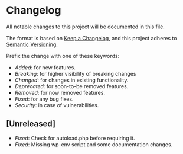 # Changelog

All notable changes to this project will be documented in this file.

The format is based on [Keep a Changelog](https://keepachangelog.com/en/1.0.0/),
and this project adheres to [Semantic Versioning](https://semver.org/spec/v2.0.0.html).

Prefix the change with one of these keywords:

-   _Added_: for new features.
-   _Breaking_: for higher visibility of breaking changes
-   _Changed_: for changes in existing functionality.
-   _Deprecated_: for soon-to-be removed features.
-   _Removed_: for now removed features.
-   _Fixed_: for any bug fixes.
-   _Security_: in case of vulnerabilities.

## [Unreleased]

-   _Fixed_: Check for autoload.php before requiring it.
-   _Fixed_: Missing wp-env script and some documentation changes.
